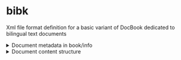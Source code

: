 # bibk
Xml file format definition for a basic variant of DocBook dedicated to bilingual text documents

<details>
<summary>Document metadata in book/info</summary>
- Title, subtitle
- Author, translator...
- Publisher, publication date, ISBN...
</details>
<details>
<summary>Document content structure</summary>
Three structures are supported :
- Single ```article```
</details>